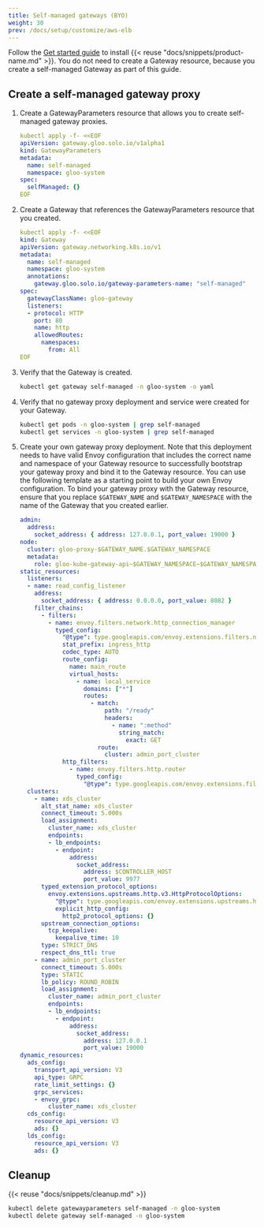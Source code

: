 ```yaml
---
title: Self-managed gateways (BYO)
weight: 30
prev: /docs/setup/customize/aws-elb
---
```


Follow the [Get started guide](/docs/quickstart/) to install {{< reuse "docs/snippets/product-name.md" >}}. You do not need to create a Gateway resource, because you create a self-managed Gateway as part of this guide. 

## Create a self-managed gateway proxy

1. Create a GatewayParameters resource that allows you to create self-managed gateway proxies. 
   ```yaml
   kubectl apply -f- <<EOF
   apiVersion: gateway.gloo.solo.io/v1alpha1
   kind: GatewayParameters
   metadata:
     name: self-managed
     namespace: gloo-system
   spec:
     selfManaged: {}
   EOF
   ```

2. Create a Gateway that references the GatewayParameters resource that you created. 
   ```yaml
   kubectl apply -f- <<EOF
   kind: Gateway
   apiVersion: gateway.networking.k8s.io/v1
   metadata:
     name: self-managed
     namespace: gloo-system
     annotations:
       gateway.gloo.solo.io/gateway-parameters-name: "self-managed"
   spec:
     gatewayClassName: gloo-gateway
     listeners:
     - protocol: HTTP
       port: 80
       name: http
       allowedRoutes:
         namespaces:
           from: All
   EOF  
   ```

3. Verify that the Gateway is created.  
   ```sh
   kubectl get gateway self-managed -n gloo-system -o yaml
   ```

4. Verify that no gateway proxy deployment and service were created for your Gateway. 
   ```sh
   kubectl get pods -n gloo-system | grep self-managed
   kubectl get services -n gloo-system | grep self-managed
   ```
   
5. Create your own gateway proxy deployment. Note that this deployment needs to have valid Envoy configuration that includes the correct name and namespace of your Gateway resource to successfully bootstrap your gateway proxy and bind it to the Gateway resource. You can use the following template as a starting point to build your own Envoy configuration. To bind your gateway proxy with the Gateway resource, ensure that you replace `$GATEWAY_NAME` and `$GATEWAY_NAMESPACE` with the name of the Gateway that you created earlier. 
   ```yaml
   admin:
     address:
       socket_address: { address: 127.0.0.1, port_value: 19000 }
   node:
     cluster: gloo-proxy-$GATEWAY_NAME.$GATEWAY_NAMESPACE
     metadata:
       role: gloo-kube-gateway-api~$GATEWAY_NAMESPACE~$GATEWAY_NAMESPACE-$GATEWAY_NAME
   static_resources:
     listeners:
     - name: read_config_listener
       address:
         socket_address: { address: 0.0.0.0, port_value: 8082 }
       filter_chains:
         - filters:
           - name: envoy.filters.network.http_connection_manager
             typed_config:
               "@type": type.googleapis.com/envoy.extensions.filters.network.http_connection_manager.v3.HttpConnectionManager
               stat_prefix: ingress_http
               codec_type: AUTO
               route_config:
                 name: main_route
                 virtual_hosts:
                   - name: local_service
                     domains: ["*"]
                     routes:
                       - match:
                           path: "/ready"
                           headers:
                             - name: ":method"
                               string_match:
                                 exact: GET
                         route:
                           cluster: admin_port_cluster
               http_filters:
                 - name: envoy.filters.http.router
                   typed_config:
                     "@type": type.googleapis.com/envoy.extensions.filters.http.router.v3.Router
     clusters:
       - name: xds_cluster
         alt_stat_name: xds_cluster
         connect_timeout: 5.000s
         load_assignment:
           cluster_name: xds_cluster
           endpoints:
           - lb_endpoints:
             - endpoint:
                 address:
                   socket_address:
                     address: $CONTROLLER_HOST
                     port_value: 9977
         typed_extension_protocol_options:
           envoy.extensions.upstreams.http.v3.HttpProtocolOptions:
             "@type": type.googleapis.com/envoy.extensions.upstreams.http.v3.HttpProtocolOptions
             explicit_http_config:
               http2_protocol_options: {}
         upstream_connection_options:
           tcp_keepalive:
             keepalive_time: 10
         type: STRICT_DNS
         respect_dns_ttl: true
       - name: admin_port_cluster
         connect_timeout: 5.000s
         type: STATIC
         lb_policy: ROUND_ROBIN
         load_assignment:
           cluster_name: admin_port_cluster
           endpoints:
           - lb_endpoints:
             - endpoint:
                 address:
                   socket_address:
                     address: 127.0.0.1
                     port_value: 19000
   dynamic_resources:
     ads_config:
       transport_api_version: V3
       api_type: GRPC
       rate_limit_settings: {}
       grpc_services:
       - envoy_grpc:
           cluster_name: xds_cluster
     cds_config:
       resource_api_version: V3
       ads: {}
     lds_config:
       resource_api_version: V3
       ads: {}
   ```
   
## Cleanup

{{< reuse "docs/snippets/cleanup.md" >}}

```sh
kubectl delete gatewayparameters self-managed -n gloo-system
kubectl delete gateway self-managed -n gloo-system
```